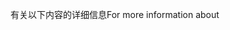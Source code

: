 <span data-ttu-id="2091b-101">有关以下内容的详细信息</span><span class="sxs-lookup"><span data-stu-id="2091b-101">For more information about</span></span>